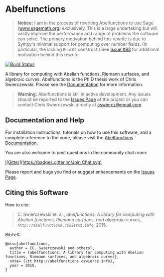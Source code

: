 Abelfunctions
=============

> **Notice:** I am in the process of rewriting Abelfunctions to use Sage (www.sagemath.org) exclusively. This is a large undertaking but will vastly improve the performance and range of problems the software can solve. The primary motivation behind this rewrite is due to Sympy's minimal support for computing over number fields. (In particular, the lacking `RootOf` construct.) See [Issue #83](https://github.com/cswiercz/abelfunctions/issues/83) for additional motivation behind this rewrite.

[![Build Status](https://travis-ci.org/cswiercz/abelfunctions.svg?branch=master)](https://travis-ci.org/cswiercz/abelfunctions)

A library for computing with Abelian functions, Riemann surfaces, and algebraic
curves. Abelfunctions is the Ph.D thesis work of Chris Swierczewski. Please see
the [Documentation](http://abelfunctions.cswiercz.info) for more information.

> **Warning:** Abelfunctions is still in active development. Any issues should
  be reported to the [Issues
  Page](https://github.com/cswiercz/abelfunctions/issues) of the project or you
  can contact Chris Swierczewski directly at <cswiercz@gmail.com>.

Documentation and Help
----------------------

For installation instructions, tutorials on how to use this software, and a
complete reference to the code, please visit the
[Abelfunctions Documentation](http://abelfunctions.cswiercz.info).

You are also welcome to post questions in the community chat room:

[![Gitter](https://badges.gitter.im/Join Chat.svg)](https://gitter.im/cswiercz/abelfunctions?utm_source=badge&utm_medium=badge&utm_campaign=pr-badge&utm_content=badge)

Please report and bugs you find or suggest enhancements on the
[Issues Page](https://github.com/cswiercz/abelfunctions/issues).

Citing this Software
--------------------

How to cite:

> C. Swierczewski et. al., *abelfunctions: A library for computing with Abelian
  functions, Riemann surfaces, and algebraic curves*,
  `http://abelfunctions.cswiercz.info`, 2015.

BibTeX:

    @misc{abelfunctions,
      author = {C. Swierczewski and others},
      title = {abelfunctions: A library for computing with Abelian functions, Riemann surfaces, and algebraic curves},
      note= {\tt http://abelfunctions.cswiercz.info},
      year = 2015,
    }
